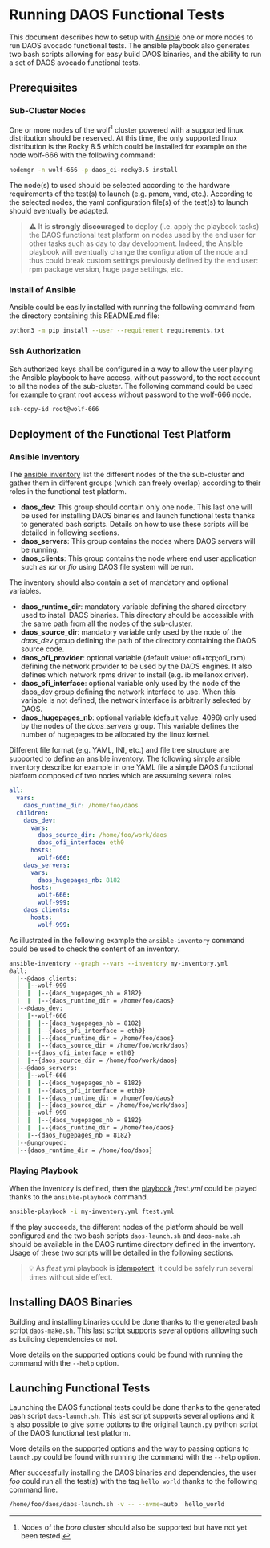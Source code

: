 # Running DAOS Functional Tests

This document describes how to setup with [Ansible](https://www.ansible.com/) one or more nodes to
run DAOS avocado functional tests.  The ansible playbook also generates two bash scripts allowing
for easy build DAOS binaries, and the ability to run a set of DAOS avocado functional tests.

## Prerequisites

### Sub-Cluster Nodes

One or more nodes of the wolf[^1] cluster powered with a supported linux distribution should be
reserved. At this time, the only supported linux distribution is the Rocky 8.5 which could be
installed for example on the node wolf-666 with the following command:

```bash
nodemgr -n wolf-666 -p daos_ci-rocky8.5 install
```

The node(s) to used should be selected according to the hardware requirements of the test(s) to
launch (e.g. pmem, vmd, etc.).  According to the selected nodes, the yaml configuration file(s) of
the test(s) to launch should eventually be adapted.

> :warning: It is **strongly discouraged** to deploy (i.e. apply the playbook tasks) the DAOS
> functional test platform on nodes used by the end user for other tasks such as day to day
> development.  Indeed, the Ansible playbook will eventually change the configuration of the node
> and thus could break custom settings previously defined by the end user:  rpm package version,
> huge page settings, etc.

[^1]: Nodes of the *boro* cluster should also be supported but have not yet been tested.

### Install of Ansible

Ansible could be easily installed with running the following command from the directory containing
this README.md file:

```bash
python3 -m pip install --user --requirement requirements.txt
```

### Ssh Authorization

Ssh authorized keys shall be configured in a way to allow the user playing the Ansible playbook
to have access, without password, to the root account to all the nodes of the sub-cluster.  The
following command could be used for example to grant root access without password to the wolf-666
node.

```bash
ssh-copy-id root@wolf-666
```
## Deployment of the Functional Test Platform

### Ansible Inventory

The [ansible inventory](https://docs.ansible.com/ansible/latest/user_guide/intro_inventory.html)
list the different nodes of the the sub-cluster and gather them in different groups (which can
freely overlap) according to their roles in the functional test platform.
- **daos\_dev**: This group should contain only one node.  This last one will be used for installing
  DAOS binaries and launch functional tests thanks to generated bash scripts.  Details on how to use
  these scripts will be detailed in following sections.
- **daos\_servers**: This group contains the nodes where DAOS servers will be running.
- **daos\_clients**: This group contains the node where end user application such as *ior* or *fio*
  using DAOS file system will be run.

The inventory should also contain a set of mandatory and optional variables.
- **daos\_runtime\_dir**: mandatory variable defining the shared directory used to install DAOS
  binaries. This directory should be accessible with the same path from all the nodes of the
  sub-cluster.
- **daos\_source\_dir**: mandatory variable only used by the node of the *daos\_dev* group defining
  the path of the directory containing the DAOS source code.
- **daos\_ofi\_provider**: optional variable (default value: ofi+tcp;ofi_rxm) defining the network
  provider to be used by the DAOS engines.  It also defines which network rpms driver to install
  (e.g. ib mellanox driver).
- **daos\_ofi\_interface**: optional variable only used by the node of the daos\_dev group defining
  the network interface to use.  When this variable is not defined, the network interface is
  arbitrarily selected by DAOS.
- **daos\_hugepages\_nb**: optional variable (default value: 4096) only used by the nodes of the
  *daos\_servers* group.  This variable defines the number of hugepages to be allocated by the linux
  kernel.

Different file format (e.g. YAML, INI, etc.) and file tree structure are supported to define an
ansible inventory.  The following simple ansible inventory describe for example in one YAML file
a simple DAOS functional platform composed of two nodes which are assuming several roles.

```yaml
all:
  vars:
    daos_runtime_dir: /home/foo/daos
  children:
    daos_dev:
      vars:
        daos_source_dir: /home/foo/work/daos
        daos_ofi_interface: eth0
      hosts:
        wolf-666:
    daos_servers:
      vars:
        daos_hugepages_nb: 8182
      hosts:
        wolf-666:
        wolf-999:
    daos_clients:
      hosts:
        wolf-999:
```

As illustrated in the following example the `ansible-inventory` command could be used to check the
content of an inventory.
```bash
ansible-inventory --graph --vars --inventory my-inventory.yml
@all:
  |--@daos_clients:
  |  |--wolf-999
  |  |  |--{daos_hugepages_nb = 8182}
  |  |  |--{daos_runtime_dir = /home/foo/daos}
  |--@daos_dev:
  |  |--wolf-666
  |  |  |--{daos_hugepages_nb = 8182}
  |  |  |--{daos_ofi_interface = eth0}
  |  |  |--{daos_runtime_dir = /home/foo/daos}
  |  |  |--{daos_source_dir = /home/foo/work/daos}
  |  |--{daos_ofi_interface = eth0}
  |  |--{daos_source_dir = /home/foo/work/daos}
  |--@daos_servers:
  |  |--wolf-666
  |  |  |--{daos_hugepages_nb = 8182}
  |  |  |--{daos_ofi_interface = eth0}
  |  |  |--{daos_runtime_dir = /home/foo/daos}
  |  |  |--{daos_source_dir = /home/foo/work/daos}
  |  |--wolf-999
  |  |  |--{daos_hugepages_nb = 8182}
  |  |  |--{daos_runtime_dir = /home/foo/daos}
  |  |--{daos_hugepages_nb = 8182}
  |--@ungrouped:
  |--{daos_runtime_dir = /home/foo/daos}
```

### Playing Playbook

When the inventory is defined, then the
[playbook](https://docs.ansible.com/ansible/latest/user_guide/playbooks_intro.html)
*ftest.yml* could be played thanks to the `ansible-playbook` command.

```bash
ansible-playbook -i my-inventory.yml ftest.yml
```

If the play succeeds, the different nodes of the platform should be well configured and the two bash
scripts `daos-launch.sh` and `daos-make.sh` should be available in the DAOS runtime directory
defined in the inventory. Usage of these two scripts will be detailed in the following sections.

> :bulb: As *ftest.yml* playbook is
> [idempotent](https://docs.ansible.com/ansible/latest/reference_appendices/glossary.html#term-Idempotency),
> it could be safely run several times without side effect.

## Installing DAOS Binaries

Building and installing binaries could be done thanks to the generated bash script `daos-make.sh`.
This last script supports several options alllowing such as building dependencies or not.

More details on the supported options could be found with running the command with the `--help`
option.

## Launching Functional Tests

Launching the DAOS functional tests could be done thanks to the generated bash script
`daos-launch.sh`. This last script supports several options and it is also possible to give some
options to the original `launch.py` python script of the DAOS functional test platform.

More details on the supported options and the way to passing options to `launch.py` could be found
with running the command with the `--help` option.

After successfully installing the DAOS binaries and dependencies, the user *foo* could run all the
test(s) with the tag `hello_world` thanks to the following command line.

```bash
/home/foo/daos/daos-launch.sh -v -- --nvme=auto  hello_world
```
